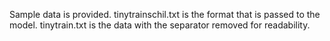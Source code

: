 Sample data is provided.
tinytrainschil.txt is the format that is passed to the model.
tinytrain.txt is the data with the separator removed for readability.
